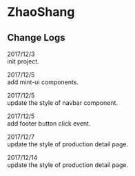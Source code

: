 # ZhaoShang

## Change Logs
<p>
2017/12/3<br/>
init project.
</p>
<p>
2017/12/5<br/>
add mint-ui components.
</p>
<p>
2017/12/5<br/>
update the style of navbar component.
</p>
<p>
2017/12/5<br/>
add footer button click event.
</p>
<p>
2017/12/7<br/>
update the style of production detail page.
</p>
<p>
2017/12/14<br/>
update the style of production detail page.
</p>